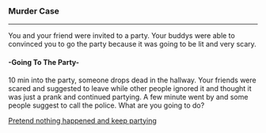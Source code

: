 ### Murder Case 
---
You and your friend were invited to a party. Your buddys were able to convinced you to go the party
because it was going to be lit and very scary. 
#### -Going To The Party-
10 min into the party, someone drops dead in the hallway.
Your friends were scared and suggested to leave while other people ignored it and thought it was just a
prank and continued partying. A few minute went by and some people suggest to call the police. What are
you going to do?  

[Pretend nothing happened and keep partying](pretend/pretend.md)

